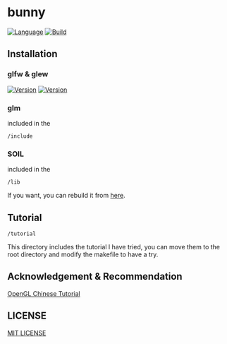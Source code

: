 # bunny
[![Language](https://img.shields.io/badge/language-C++-blue.svg)](https://en.wikipedia.org/wiki/C++)
[![Build](https://img.shields.io/badge/build-passing-brightgreen.svg)](https://github.com/HarborYuan/bunny)
## Installation
### glfw & glew
[![Version](https://img.shields.io/badge/glfw-3.2.1-orange.svg)](https://www.glfw.org/)
[![Version](https://img.shields.io/badge/glew-0.9.9.3-orange.svg)](http://glew.sourceforge.net/)
### glm
included in the 
    
    /include

### SOIL
included in the

    /lib

If you want, you can rebuild it from [here](http://www.lonesock.net/soil.html).

## Tutorial

    /tutorial

This directory includes the tutorial I have tried, you can move them to the root directory and modify the makefile to have a try.

## Acknowledgement & Recommendation
[OpenGL Chinese Tutorial](https://learnopengl-cn.readthedocs.io/)

## LICENSE
[MIT LICENSE](LICENSE)